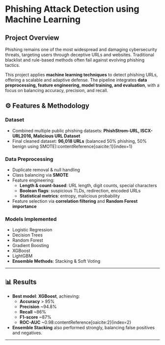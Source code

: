 # Phishing Attack Detection using Machine Learning

## Project Overview
Phishing remains one of the most widespread and damaging cybersecurity threats, targeting users through deceptive URLs and websites. Traditional blacklist and rule-based methods often fail against evolving phishing tactics.  

This project applies **machine learning techniques** to detect phishing URLs, offering a scalable and adaptive defense. The pipeline integrates **data preprocessing, feature engineering, model training, and evaluation**, with a focus on balancing accuracy, precision, and recall.

## ⚙️ Features & Methodology

### Dataset
- Combined multiple public phishing datasets: **PhishStrom-URL, ISCX-URL2016, Malicious URL Dataset**  
- Final cleaned dataset: **96,018 URLs** (balanced 50% phishing, 50% benign using SMOTE):contentReference[oaicite:1]{index=1}  

### Data Preprocessing
- Duplicate removal & null handling  
- Class balancing via **SMOTE**  
- Feature engineering:
  - **Length & count-based**: URL length, digit counts, special characters  
  - **Boolean flags**: suspicious TLDs, redirection, encoded URLs  
  - **Statistical metrics**: entropy, malicious probability  
- Feature selection via **correlation filtering** and **Random Forest importance**  

### Models Implemented
- Logistic Regression  
- Decision Trees  
- Random Forest  
- Gradient Boosting  
- XGBoost  
- LightGBM  
- **Ensemble Methods**: Stacking & Soft Voting  

---

## 📊 Results
- **Best model**: **XGBoost**, achieving:
  - **Accuracy** > 95%  
  - **Precision** ~94.8%  
  - **Recall** ~86%  
  - **F1-score** ~87%  
  - **ROC-AUC** ~0.98:contentReference[oaicite:2]{index=2}  
- **Ensemble Stacking** also performed strongly, balancing false positives and negatives.  

---

